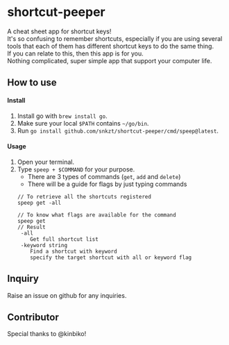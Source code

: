 # shortcut-peeper
A cheat sheet app for shortcut keys!  
It's so confusing to remember shortcuts, especially if you are using several tools that each of them has different shortcut keys to do the same thing.  
If you can relate to this, then this app is for you.  
Nothing complicated, super simple app that support your computer life. 

## How to use
#### Install
1. Install go with `brew install go`.
2. Make sure your local `$PATH` contains `~/go/bin`.
3. Run `go install github.com/snkzt/shortcut-peeper/cmd/speep@latest`.
 

#### Usage
1. Open your terminal.
2. Type `speep + $COMMAND` for your purpose.
    - There are 3 types of commands (`get`, `add` and `delete`)
    - There will be a guide for flags by just typing commands
    ```
    // To retrieve all the shortcuts registered
    speep get -all

    // To know what flags are available for the command
    speep get
    // Result
     -all
        Get full shortcut list
     -keyword string
        Find a shortcut with keyword 
        specify the target shortcut with all or keyword flag
    ```

## Inquiry
Raise an issue on github for any inquiries.

## Contributor
Special thanks to @kinbiko!
